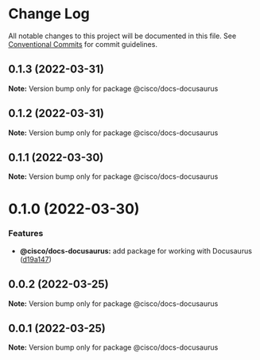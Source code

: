 # Change Log

All notable changes to this project will be documented in this file.
See [Conventional Commits](https://conventionalcommits.org) for commit guidelines.

## 0.1.3 (2022-03-31)

**Note:** Version bump only for package @cisco/docs-docusaurus





## 0.1.2 (2022-03-31)

**Note:** Version bump only for package @cisco/docs-docusaurus





## 0.1.1 (2022-03-30)

**Note:** Version bump only for package @cisco/docs-docusaurus





# 0.1.0 (2022-03-30)


### Features

* **@cisco/docs-docusaurus:** add package for working with Docusaurus ([d19a147](https://github.com/CiscoDevNet/essentials/commit/d19a1472b2dbc0f79a38d31aac9a2b2bcc8a99f1))





## 0.0.2 (2022-03-25)

**Note:** Version bump only for package @cisco/docs-docusaurus





## 0.0.1 (2022-03-25)

**Note:** Version bump only for package @cisco/docs-docusaurus
